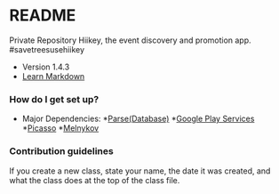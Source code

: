 # README #


Private Repository Hiikey, the event discovery and promotion app. #savetreesusehiikey

* Version 1.4.3
* [Learn Markdown](https://bitbucket.org/tutorials/markdowndemo)

### How do I get set up? ###


* Major Dependencies:
*[Parse(Database)](https://parse.com/)
*[Google Play Services](https://developer.android.com/google/play-services/index.html)
*[Picasso](http://square.github.io/picasso/)
*[Melnykov](https://github.com/makovkastar/FloatingActionButton)


### Contribution guidelines ###

If you create a new class, state your name, the date it was created, and what the class does at the top of the class file.